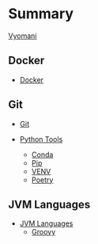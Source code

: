 # Summary

[Vyomani](./vyomani.md)

## Docker

- [Docker](./docker/docker.md)

## Git

- [Git](./git/git.md)

- [Python Tools]()
  - [Conda](./python/tools/conda.md)
  - [Pip](./python/tools/pip.md)
  - [VENV](./python/tools/venv.md)
  - [Poetry](./python/tools/poetry.md)

## JVM Languages

- [JVM Languages]()
  - [Groovy](./jvm/groovy.md)
